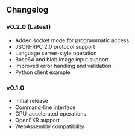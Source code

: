 ## Changelog

### v0.2.0 (Latest)
- Added socket mode for programmatic access
- JSON-RPC 2.0 protocol support
- Language server-style operation
- Base64 and blob image input support
- Improved error handling and validation
- Python client example

### v0.1.0
- Initial release
- Command-line interface
- GPU-accelerated operations
- OpenEXR support
- WebAssembly compatibility
